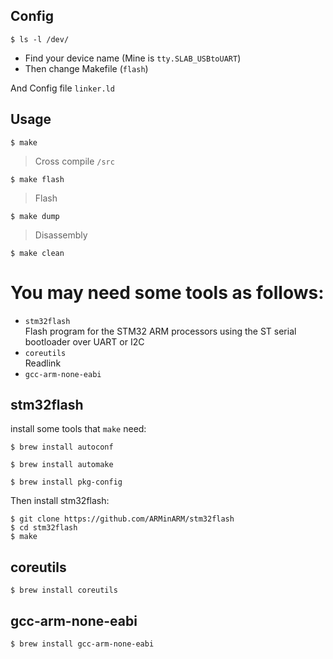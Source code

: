 ## Config
```
$ ls -l /dev/ 
```
* Find your device name (Mine is `tty.SLAB_USBtoUART`)</br>
* Then change Makefile (`flash`)

And Config file `linker.ld`


## Usage
```
$ make
```
> Cross compile `/src`

```
$ make flash
```
> Flash

```
$ make dump
```
> Disassembly 

```
$ make clean
```

# You may need some tools as follows:

* `stm32flash` </br>
Flash program for the STM32 ARM processors using the ST serial bootloader over UART or I2C
* `coreutils` </br>
Readlink
* `gcc-arm-none-eabi`

## stm32flash
install some tools that `make` need:

```
$ brew install autoconf
```

```
$ brew install automake
```

```
$ brew install pkg-config
```

Then install stm32flash:

```
$ git clone https://github.com/ARMinARM/stm32flash
$ cd stm32flash
$ make
```

## coreutils
```
$ brew install coreutils
```
## gcc-arm-none-eabi
```
$ brew install gcc-arm-none-eabi
```

